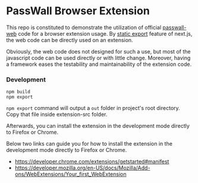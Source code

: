 # PassWall Browser Extension

This repo is constituted to demonstrate the utilization of official [passwall-web](https://github.com/pass-wall/passwall-web/) code for a browser extension usage. By [static export](https://nextjs.org/docs/advanced-features/static-html-export) feature of next.js, the web code can be directly used on an extension.


Obviously, the web code does not designed for such a use, but most of the javascript code can be used directly or with little change. Moreover, having a framework eases the testability and maintainability of the extension code.

### Development

```
npm build
npm export
```

`npm export` command will output a `out` folder in project's root directory. Copy that file inside extension-src folder.

Afterwards, you can install the extension in the development mode directly to Firefox or Chrome.

Below two links can guide you for how to install the extension in the development mode directly to Firefox or Chrome.

- https://developer.chrome.com/extensions/getstarted#manifest
- https://developer.mozilla.org/en-US/docs/Mozilla/Add-ons/WebExtensions/Your_first_WebExtension
